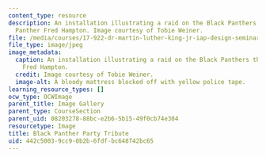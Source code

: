 ```yaml
---
content_type: resource
description: An installation illustrating a raid on the Black Panthers that killed
  Panther Fred Hampton. Image courtesy of Tobie Weiner.
file: /media/courses/17-922-dr-martin-luther-king-jr-iap-design-seminar-january-iap-2013/442c50039cc90b2b6fdfbc648f42bc65_Panthernew.jpg
file_type: image/jpeg
image_metadata:
  caption: An installation illustrating a raid on the Black Panthers that killed Panther
    Fred Hampton.
  credit: Image courtesy of Tobie Weiner.
  image-alt: A bloody mattress blocked off with yellow police tape.
learning_resource_types: []
ocw_type: OCWImage
parent_title: Image Gallery
parent_type: CourseSection
parent_uid: 08203278-88bc-e2b6-5b15-49f0cb74e304
resourcetype: Image
title: Black Panther Party Tribute
uid: 442c5003-9cc9-0b2b-6fdf-bc648f42bc65
---
```

